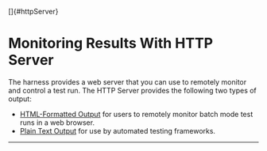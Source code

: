 
[]{#httpServer}

# Monitoring Results With HTTP Server

The harness provides a web server that you can use to remotely monitor and control a test run. The
HTTP Server provides the following two types of output:

-   [HTML-Formatted Output](htmlOutput.html) for users to remotely monitor batch mode test runs in a
    web browser.
-   [Plain Text Output](textOutput.html) for use by automated testing frameworks.

----------------------------------------------------------------------------------------------------


